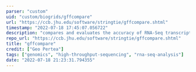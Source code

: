 ```yaml
---
parser: "custom"
uid: "custom/biogrids/gffcompare"
url: "https://ccb.jhu.edu/software/stringtie/gffcompare.shtml"
timestamp: "2022-07-18 17:45:07.056722"
description: "compares and evaluates the accuracy of RNA-Seq transcript assemblers (Cufflinks, Stringtie), collapses (merges) duplicate transcripts from multiple GTF/GFF3 files (e.g. resulted from assembly of different samples), and classifies transcripts from one or multiple GTF/GFF3 files as they relate to reference transcripts provided in a annotation file (also in GTF/GFF3 format)."
repo_url: "https://ccb.jhu.edu/software/stringtie/gffcompare.shtml"
title: "gffcompare"
credit: ["Geo Pertea"]
tags: ["genomics", "high-throughput-sequencing", "rna-seq-analysis"]
date: "2022-07-18 21:23:31.794355"
---
```

